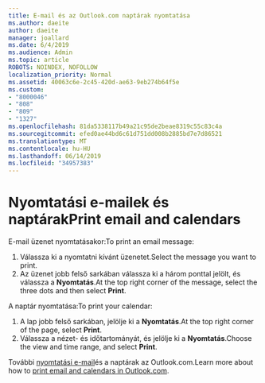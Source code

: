 ```yaml
---
title: E-mail és az Outlook.com naptárak nyomtatása
ms.author: daeite
author: daeite
manager: joallard
ms.date: 6/4/2019
ms.audience: Admin
ms.topic: article
ROBOTS: NOINDEX, NOFOLLOW
localization_priority: Normal
ms.assetid: 40063c6e-2c45-420d-ae63-9eb274b64f5e
ms.custom:
- "8000046"
- "808"
- "809"
- "1327"
ms.openlocfilehash: 81da5338117b49a21c95de2beae8319c55c83c4a
ms.sourcegitcommit: efed0ae44bd6c61d751dd008b2885bd7e7d86521
ms.translationtype: MT
ms.contentlocale: hu-HU
ms.lasthandoff: 06/14/2019
ms.locfileid: "34957383"
---
```

# <a name="print-email-and-calendars"></a><span data-ttu-id="c583f-102">Nyomtatási e-mailek és naptárak</span><span class="sxs-lookup"><span data-stu-id="c583f-102">Print email and calendars</span></span>

<span data-ttu-id="c583f-103">E-mail üzenet nyomtatásakor:</span><span class="sxs-lookup"><span data-stu-id="c583f-103">To print an email message:</span></span>
  
1. <span data-ttu-id="c583f-104">Válassza ki a nyomtatni kívánt üzenetet.</span><span class="sxs-lookup"><span data-stu-id="c583f-104">Select the message you want to print.</span></span>
1. <span data-ttu-id="c583f-105">Az üzenet jobb felső sarkában válassza ki a három ponttal jelölt, és válassza a **Nyomtatás**.</span><span class="sxs-lookup"><span data-stu-id="c583f-105">At the top right corner of the message, select the three dots and then select **Print**.</span></span>

<span data-ttu-id="c583f-106">A naptár nyomtatása:</span><span class="sxs-lookup"><span data-stu-id="c583f-106">To print your calendar:</span></span>

1. <span data-ttu-id="c583f-107">A lap jobb felső sarkában, jelölje ki a **Nyomtatás**.</span><span class="sxs-lookup"><span data-stu-id="c583f-107">At the top right corner of the page, select **Print**.</span></span>
1. <span data-ttu-id="c583f-108">Válassza a nézet- és időtartományát, és jelölje ki a **Nyomtatás**.</span><span class="sxs-lookup"><span data-stu-id="c583f-108">Choose the view and time range, and select **Print**.</span></span>

<span data-ttu-id="c583f-109">További [nyomtatási e-mail](https://go.microsoft.com/fwlink/p/?linkid=2001208&amp;clcid=0x409)és a naptárak az Outlook.com.</span><span class="sxs-lookup"><span data-stu-id="c583f-109">Learn more about how to [print email and calendars in Outlook.com](https://go.microsoft.com/fwlink/p/?linkid=2001208&amp;clcid=0x409).</span></span>